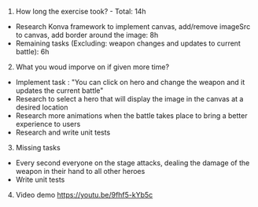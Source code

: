 1. How long the exercise took? - Total: 14h
  - Research Konva framework to implement canvas, add/remove imageSrc to canvas, add border around the image: 8h
  - Remaining tasks (Excluding: weapon changes and updates to current battle): 6h

2. What you woud imporve on if given more time?
  - Implement task : "You can click on hero and change the weapon and it updates the current battle"
  - Research to select a hero that will display the image in the canvas at a desired location
  - Research more animations when the battle takes place to bring a better experience to users
  - Research and write unit tests

3. Missing tasks
  - Every second everyone on the stage attacks, dealing the damage of the weapon in their hand to all other heroes
  - Write unit tests

4. Video demo
   https://youtu.be/9fhf5-kYb5c
